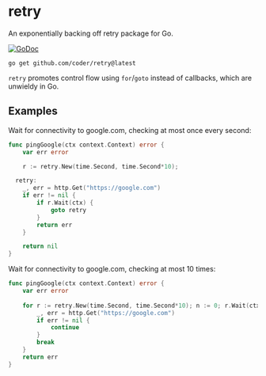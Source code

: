# retry

An exponentially backing off retry package for Go.

[![GoDoc](https://godoc.org/github.com/golang/gddo?status.svg)](https://godoc.org/github.com/coder/retry)

```
go get github.com/coder/retry@latest
```

`retry` promotes control flow using `for`/`goto` instead of callbacks, which are unwieldy in Go.

## Examples

Wait for connectivity to google.com, checking at most once every
second:

```go
func pingGoogle(ctx context.Context) error {
	var err error

	r := retry.New(time.Second, time.Second*10);

  retry:
	_, err = http.Get("https://google.com")
	if err != nil {
		if r.Wait(ctx) {
			goto retry
		}
		return err
	}

	return nil
}
```

Wait for connectivity to google.com, checking at most 10 times:
```go
func pingGoogle(ctx context.Context) error {
	var err error
	
	for r := retry.New(time.Second, time.Second*10); n := 0; r.Wait(ctx) && n < 10; n++ {
		_, err = http.Get("https://google.com")
		if err != nil {
			continue
		}
		break
	}
	return err
}
```